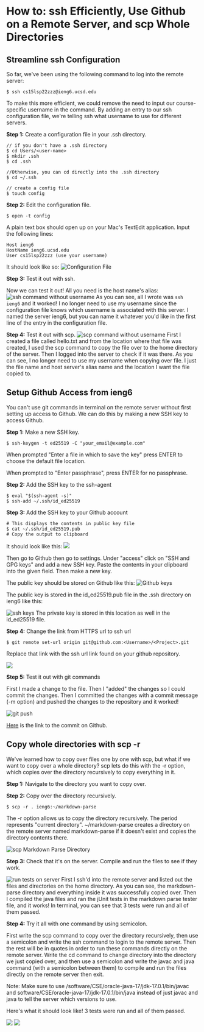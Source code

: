 # How to: ssh Efficiently, Use Github on a Remote Server, and scp Whole Directories

## Streamline ssh Configuration
So far, we've been using the following command to log into the remote server:

    $ ssh cs15lsp22zzz@ieng6.ucsd.edu
    
To make this more efficient, we could remove the need to input our course-specific username in the command. By adding an entry to our ssh configuration file, we're telling ssh what username to use for different servers.

**Step 1:** Create a configuration file in your .ssh directory. 

```
// if you don't have a .ssh directory
$ cd Users/<user-name>
$ mkdir .ssh
$ cd .ssh

//Otherwise, you can cd directly into the .ssh directory
$ cd ~/.ssh

// create a config file
$ touch config
```

**Step 2:** Edit the configuration file.

    $ open -t config

A plain text box should open up on your Mac's TextEdit application. Input the following lines:
```
Host ieng6
HostName ieng6.ucsd.edu
User cs15lsp22zzz (use your username)
```
It should look like so:
![Configuration File](configFile.png)

**Step 3:** Test it out with ssh.

Now we can test it out! All you need is the host name's alias:
![ssh command without username](sshNoUsername.png)
As you can see, all I wrote was `ssh ieng6` and it worked! I no longer need to use my username since the configuration file knows which username is associated with this server. I named the server ieng6, but you can name it whatever you'd like in the first line of the entry in the configuration file.

**Step 4:** Test it out with scp.
![scp command without username](scpNoUsername.png)
First I created a file called hello.txt and from the location where that file was created, I used the scp command to copy the file over to the home directory of the server. Then I logged into the server to check if it was there. As you can see, I no longer need to use my username when copying over file. I just the file name and host server's alias name and the location I want the file copied to.

## Setup Github Access from ieng6
You can't use git commands in terminal on the remote server without first setting up access to Github. We can do this by making a new SSH key to access Github.

**Step 1:** Make a new SSH key.

    $ ssh-keygen -t ed25519 -C "your_email@example.com"

When prompted "Enter a file in which to save the key" press ENTER to choose the default file location.

When prompted to "Enter passphrase", press ENTER for no passphrase.

**Step 2:** Add the SSH key to the ssh-agent

    $ eval "$(ssh-agent -s)"
    $ ssh-add ~/.ssh/id_ed25519

**Step 3:** Add the SSH key to your Github account

    # This displays the contents in public key file
    $ cat ~/.ssh/id_ed25519.pub
    # Copy the output to clipboard

It should look like this:
![](keylocation.png)

Then go to Github then go to settings. Under "access" click on "SSH and GPG keys" and add a new SSH key. Paste the contents in your clipboard into the given field. Then make a new key. 

The public key should be stored on Github like this:
![Github keys](GithubKey.png)

The public key is stored in the id_ed25519.pub file in the .ssh directory on ieng6 like this:

![ssh keys](keys.png)
The private key is stored in this location as well in the id_ed25519 file.

**Step 4:** Change the link from HTTPS url to ssh url

    $ git remote set-url origin git@github.com:<Username>/<Project>.git
Replace that link with the ssh url link found on your github repository.

![](sshLink.png)

**Step 5:** Test it out with git commands

First I made a change to the file. Then I "added" the changes so I could commit the changes. Then I committed the changes with a commit message (-m option) and pushed the changes to the repository and it worked!

![git push](gitPush.png)

[Here](https://github.com/m-chenh/markdown-parser/commit/01448b13111dbe31b7ed24462d8f332b20a3a91f) is the link to the commit on Github.

## Copy whole directories with scp -r
We've learned how to copy over files one by one with scp, but what if we want to copy over a whole directory? scp lets do this with the -r option, which copies over the directory recursively to copy everything in it.

**Step 1:** Navigate to the directory you want to copy over.

**Step 2:** Copy over the directory recursively.
    
    $ scp -r . ieng6:~/markdown-parse

The -r option allows us to copy the directory recursively. The period represents "current directory".  ~/markdown-parse creates a directory on the remote server named markdown-parse if it doesn't exist and copies the directory contents there.

![scp Markdown Parse Directory](scpR.png)

**Step 3:** Check that it's on the server. Compile and run the files to see if they work.

![run tests on server](checkAndRun.png)
First I ssh'd into the remote server and listed out the files and directories on the home directory. As you can see, the markdown-parse directory and everything inside it was successfully copied over. Then I compiled the java files and ran the jUnit tests in the markdown parse tester file, and it works! In terminal, you can see that 3 tests were run and all of them passed.

**Step 4:** Try it all with one command by using semicolon.

First write the scp command to copy over the directory recursively, then use a semicolon and write the ssh command to login to the remote server. Then the rest will be in quotes in order to run these commands directly on the remote server. Write the cd command to change directory into the directory we just copied over, and then use a semicolon and write the javac and java command (with a semicolon between them) to compile and run the files directly on the remote server then exit.

Note: Make sure to use /software/CSE/oracle-java-17/jdk-17.0.1/bin/javac and software/CSE/oracle-java-17/jdk-17.0.1/bin/java instead of just javac and java to tell the server which versions to use.

Here's what it should look like! 3 tests were run and all of them passed.

![](oneLine.png)
![](passed.png)
